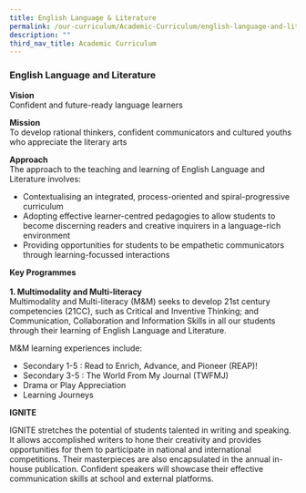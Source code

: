 ```yaml
---
title: English Language & Literature
permalink: /our-curriculum/Academic-Curriculum/english-language-and-literature/
description: ""
third_nav_title: Academic Curriculum
---
```

### English Language and Literature

**Vision**  <Br>
Confident and future-ready language learners

**Mission**<br>
To develop rational thinkers, confident communicators and cultured youths who appreciate the literary arts

**Approach** <br>
The approach to the teaching and learning of English Language and Literature involves:

* Contextualising an integrated, process-oriented and spiral-progressive curriculum
* Adopting effective learner-centred pedagogies to allow students to become discerning readers and creative inquirers in a language-rich environment
* Providing opportunities for students to be empathetic communicators through learning-focussed interactions

**Key Programmes**<br><br> **1\. Multimodality and Multi-literacy**
<br> Multimodality and Multi-literacy (M&M) seeks to develop 21st century competencies (21CC), such as Critical and Inventive Thinking; and Communication, Collaboration and Information Skills in all our students through their learning of English Language and Literature.

M&M learning experiences include:   

* Secondary 1-5 : Read to Enrich, Advance, and Pioneer (REAP)!
* Secondary 3-5 : The World From My Journal (TWFMJ)  
* Drama or Play Appreciation
* Learning Journeys

**IGNITE**

IGNITE stretches the potential of students talented in writing and speaking. It allows accomplished writers to hone their creativity and provides opportunities for them to participate in national and international competitions. Their masterpieces are also encapsulated in the annual in-house publication. Confident speakers will showcase their effective communication skills at school and external platforms. 